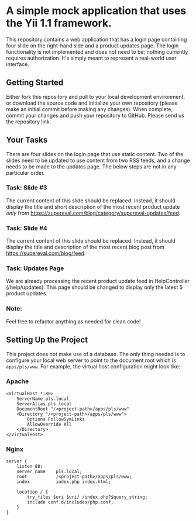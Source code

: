 # A simple mock application that uses the Yii 1.1 framework.

This repository contains a web application that has a login page containing four slide on the right-hand side and a product updates page.
The login functionality is not implemented and does not need to be; nothing currently requires authorization. It's simply meant  to represent a real-world user interface.

## Getting Started

Either fork this repository and pull to your local development environment, or download the source code and initialize your own repository (please make an initial commit before making any changes). When complete, commit your changes and push your repository to GitHub.
Please send us the repository link.

## Your Tasks
There are four slides on the login page that use static content. 
Two of the slides need to be updated to use content from two RSS feeds, and a change needs to be made to the updates page.
The below steps are not in any particular order.

### Task: Slide #3 
The current content of this slide should be replaced. 
Instead, it should display the title and short description of the 
most recent product update *only* from https://supereval.com/blog/category/supereval-updates/feed.

### Task: Slide #4
The current content of this slide should be replaced. 
Instead, it should display the title and description of the most recent blog post 
from https://supereval.com/blog/feed.

### Task: Updates Page
We are already processing the recent product update feed in HelpController (/help/updates).
This page should be changed to display only the latest 5 product updates.

### Note:
Feel free to refactor anything as needed for clean code!

## Setting Up the Project

This project does not make use of a database. 
The only thing needed is to configure your local web server to point to the document root which is `apps/pls/www`.
For example, the virtual host configuration might look like:

### Apache
```apacheconf
<VirtualHost *:80>
    ServerName pls.local
    ServerAlias pls.local
    DocumentRoot "/<project-path>/apps/pls/www"
    <Directory "/<project-path>/apps/pls/www">
        Options FollowSymLinks
        AllowOverride All
    </Directory>
</VirtualHost>
```

### Nginx

```nginxconf
server {
    listen 80;
    server_name    pls.local;
    root           /<project-path>/apps/pls/www;
    index          index.php index.html;

    location / {
        try_files $uri $uri/ /index.php?$query_string;
        include conf.d/includes/php.conf;
    }
}
```